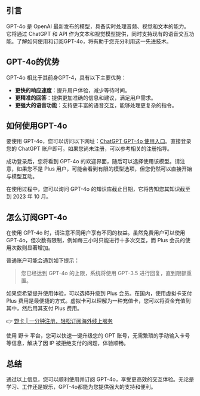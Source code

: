 ## 引言

GPT-4o 是 OpenAI 最新发布的模型，具备实时处理音频、视觉和文本的能力。它将通过 ChatGPT 和 API 作为文本和视觉模型提供，同时支持现有的语音交互功能。了解如何使用和订阅GPT-4o，将有助于您充分利用这一先进技术。

## GPT-4o的优势

GPT-4o 相比于其前身GPT-4，具有以下主要优势：

- **更快的响应速度**：提升用户体验，减少等待时间。
- **更精准的回答**：提供更加准确的信息和建议，满足用户需求。
- **更强大的语音功能**：支持更丰富的语音交互，能够处理更复杂的指令。

## 如何使用GPT-4o

要使用 GPT-4o，您可以访问以下网址：[ChatGPT GPT-4o 使用入口](https://bit.ly/bewildcard)。直接登录您的 ChatGPT 账户即可。如果您尚未注册，可以参考相关的注册指导。

成功登录后，您将看到 GPT-4o 的欢迎界面，随后可以选择使用该模型。请注意，如果您不是 Plus 用户，可能会看到有限的模型选项，但您仍然可以直接开始与模型互动。

在使用过程中，您可以询问 GPT-4o 的知识库截止日期，它将告知您其知识截至到 2023 年 10 月。

## 怎么订阅GPT-4o

在使用 GPT-4o 时，请注意不同用户享有不同的权益。虽然免费用户可以使用 GPT-4o，但次数有限制，例如每三小时只能进行十多次交互，而 Plus 会员的使用次数则显著增加。

普通账户可能会遇到如下提示：

> 您已经达到 GPT-4o 的上限，系统将使用 GPT-3.5 进行回复，直到限额重置。

如果您希望提升使用体验，可以选择升级到 Plus 会员。在国内，使用虚拟卡支付 Plus 费用是最便捷的方式。虚拟卡可以理解为一种充值卡，您可以将资金充值到其中，然后用其支付 Plus 费用。

👉 [野卡 | 一分钟注册，轻松订阅海外线上服务](https://bit.ly/bewildcard)

使用 野卡 平台，您可以快速一键升级您的 GPT 账号，无需繁琐的手动输入卡号等信息，解决了因 IP 被拒绝支付的问题，体验顺畅。

## 总结

通过以上信息，您可以顺利使用并订阅 GPT-4o，享受更高效的交互体验。无论是学习、工作还是娱乐，GPT-4o都能为您提供强大的支持和便利。